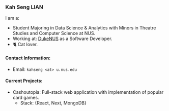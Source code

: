 ### Kah Seng LIAN

I am a:
- Student Majoring in Data Science & Analytics with Minors in Theatre Studies and Computer Science at NUS. 
- Working at: [DukeNUS](https://www.duke-nus.edu.sg/campaign/phd?gclid=CjwKCAjw8ZKmBhArEiwAspcJ7mpc83XUwkdfC70kx0ysYgHqGzan08HP9KFLsuWp3MefU5cQ-1SkZBoCW5gQAvD_BwE) as a Software Developer.
- 🐈 Cat lover.

#### Contact Information:
- Email: `kahseng <at> u.nus.edu`

#### Current Projects:
- Cashoutopia: Full-stack web application with implementation of popular card games.
    - Stack: {React, Next, MongoDB}
